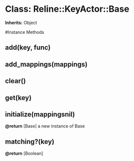 # Class: Reline::KeyActor::Base
**Inherits:** Object
    




#Instance Methods
## add(key, func) [](#method-i-add)

## add_mappings(mappings) [](#method-i-add_mappings)

## clear() [](#method-i-clear)

## get(key) [](#method-i-get)

## initialize(mappingsnil) [](#method-i-initialize)

**@return** [Base] a new instance of Base

## matching?(key) [](#method-i-matching?)

**@return** [Boolean] 

